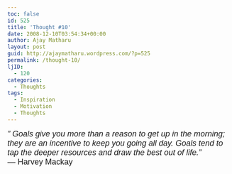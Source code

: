 ```yaml
---
toc: false
id: 525
title: 'Thought #10'
date: 2008-12-10T03:54:34+00:00
author: Ajay Matharu
layout: post
guid: http://ajaymatharu.wordpress.com/?p=525
permalink: /thought-10/
ljID:
  - 120
categories:
  - Thoughts
tags:
  - Inspiration
  - Motivation
  - Thoughts
---
```

<span style="font-size:large;font-family:Arial;"><em>&#8221; Goals give you more than a reason to get up in the morning; they are an incentive to keep you going all day. Goals tend to tap the deeper resources and draw the best out of life.&#8221;<br /> </em>&#8212; Harvey Mackay</span>
